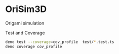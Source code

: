 # OriSim3D
Origami simulation

Test and Coverage
```bash
deno test --coverage=cov_profile  test/*.test.ts
deno coverage cov_profile
```

